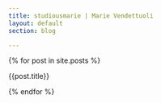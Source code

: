 ```yaml
---
title: studiousmarie | Marie Vendettuoli
layout: default
section: blog

---
```


{% for post in site.posts %}

   <p>{{post.title}}
   
{% endfor %}
